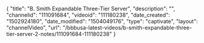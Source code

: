 {
    "title": "B. Smith Expandable Three-Tier Server",
    "description": "",
    "channelid": "111091684",
    "videoid": "111180238",
    "date_created": "1502924180",
    "date_modified": "1504049176",
    "type": "captivate",
    "layout": "channelVideo",
    "url": "\/bbbusa-latest-videos\/b-smith-expandable-three-tier-server-2-notes\/111091684-111180238"
}